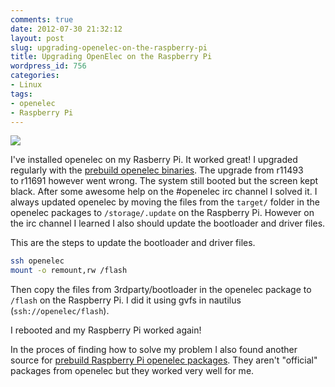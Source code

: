 ```yaml
---
comments: true
date: 2012-07-30 21:32:12
layout: post
slug: upgrading-openelec-on-the-raspberry-pi
title: Upgrading OpenElec on the Raspberry Pi
wordpress_id: 756
categories:
- Linux
tags:
- openelec
- Raspberry Pi
---
```


[![](/images/uploads/2012/07/openELEC1.jpg)](/images/uploads/2012/07/openELEC1.jpg)

I've installed openelec on my Rasberry Pi. It worked great! I upgraded regularly with the [prebuild openelec binaries](http://sources.openelec.tv/tmp/image/openelec-rpi/). The upgrade from r11493 to r11691 however went wrong. The system still booted but the screen kept black. After some awesome help on the #openelec irc channel I solved it. I always updated openelec by moving the files from the `target/` folder in the openelec packages to `/storage/.update` on the Raspberry Pi. However on the irc channel I learned I also should update the bootloader and driver files.

This are the steps to update the bootloader and driver files.

```bash On the Pi:
ssh openelec
mount -o remount,rw /flash
```

Then copy the files from 3rdparty/bootloader in the openelec package to `/flash` on the Raspberry Pi. I did it using gvfs in nautilus (`ssh://openelec/flash`).

I rebooted and my Raspberry Pi worked again!

In the proces of finding how to solve my problem I also found another source for [prebuild Raspberry Pi openelec packages](http://openelec.thestateofme.com/). They aren't "official" packages from openelec but they worked very well for me.
